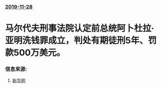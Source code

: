 ### [2019-11-28](/news/2019/11/28/index.md)

##### 
#  马尔代夫刑事法院认定前总统阿卜杜拉·亚明洗钱罪成立，判处有期徒刑5年、罚款500万美元。 




### 信息来源:

1. [新华网](https://world.huanqiu.com/article/9CaKrnKo4us)
